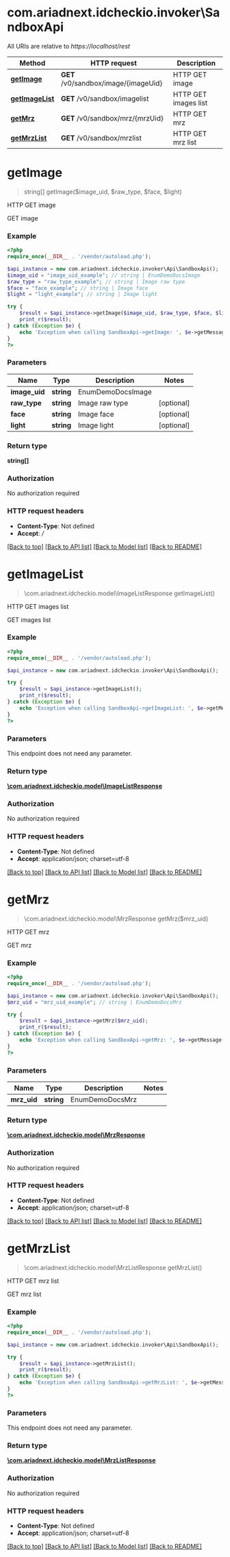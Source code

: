 # com.ariadnext.idcheckio.invoker\SandboxApi

All URIs are relative to *https://localhost/rest*

Method | HTTP request | Description
------------- | ------------- | -------------
[**getImage**](SandboxApi.md#getImage) | **GET** /v0/sandbox/image/{imageUid} | HTTP GET image
[**getImageList**](SandboxApi.md#getImageList) | **GET** /v0/sandbox/imagelist | HTTP GET images list
[**getMrz**](SandboxApi.md#getMrz) | **GET** /v0/sandbox/mrz/{mrzUid} | HTTP GET mrz
[**getMrzList**](SandboxApi.md#getMrzList) | **GET** /v0/sandbox/mrzlist | HTTP GET mrz list


# **getImage**
> string[] getImage($image_uid, $raw_type, $face, $light)

HTTP GET image

GET image

### Example
```php
<?php
require_once(__DIR__ . '/vendor/autoload.php');

$api_instance = new com.ariadnext.idcheckio.invoker\Api\SandboxApi();
$image_uid = "image_uid_example"; // string | EnumDemoDocsImage
$raw_type = "raw_type_example"; // string | Image raw type
$face = "face_example"; // string | Image face
$light = "light_example"; // string | Image light

try {
    $result = $api_instance->getImage($image_uid, $raw_type, $face, $light);
    print_r($result);
} catch (Exception $e) {
    echo 'Exception when calling SandboxApi->getImage: ', $e->getMessage(), PHP_EOL;
}
?>
```

### Parameters

Name | Type | Description  | Notes
------------- | ------------- | ------------- | -------------
 **image_uid** | **string**| EnumDemoDocsImage |
 **raw_type** | **string**| Image raw type | [optional]
 **face** | **string**| Image face | [optional]
 **light** | **string**| Image light | [optional]

### Return type

**string[]**

### Authorization

No authorization required

### HTTP request headers

 - **Content-Type**: Not defined
 - **Accept**: *_/_*

[[Back to top]](#) [[Back to API list]](../../README.md#documentation-for-api-endpoints) [[Back to Model list]](../../README.md#documentation-for-models) [[Back to README]](../../README.md)

# **getImageList**
> \com.ariadnext.idcheckio.model\ImageListResponse getImageList()

HTTP GET images list

GET images list

### Example
```php
<?php
require_once(__DIR__ . '/vendor/autoload.php');

$api_instance = new com.ariadnext.idcheckio.invoker\Api\SandboxApi();

try {
    $result = $api_instance->getImageList();
    print_r($result);
} catch (Exception $e) {
    echo 'Exception when calling SandboxApi->getImageList: ', $e->getMessage(), PHP_EOL;
}
?>
```

### Parameters
This endpoint does not need any parameter.

### Return type

[**\com.ariadnext.idcheckio.model\ImageListResponse**](../Model/ImageListResponse.md)

### Authorization

No authorization required

### HTTP request headers

 - **Content-Type**: Not defined
 - **Accept**: application/json; charset=utf-8

[[Back to top]](#) [[Back to API list]](../../README.md#documentation-for-api-endpoints) [[Back to Model list]](../../README.md#documentation-for-models) [[Back to README]](../../README.md)

# **getMrz**
> \com.ariadnext.idcheckio.model\MrzResponse getMrz($mrz_uid)

HTTP GET mrz

GET mrz

### Example
```php
<?php
require_once(__DIR__ . '/vendor/autoload.php');

$api_instance = new com.ariadnext.idcheckio.invoker\Api\SandboxApi();
$mrz_uid = "mrz_uid_example"; // string | EnumDemoDocsMrz

try {
    $result = $api_instance->getMrz($mrz_uid);
    print_r($result);
} catch (Exception $e) {
    echo 'Exception when calling SandboxApi->getMrz: ', $e->getMessage(), PHP_EOL;
}
?>
```

### Parameters

Name | Type | Description  | Notes
------------- | ------------- | ------------- | -------------
 **mrz_uid** | **string**| EnumDemoDocsMrz |

### Return type

[**\com.ariadnext.idcheckio.model\MrzResponse**](../Model/MrzResponse.md)

### Authorization

No authorization required

### HTTP request headers

 - **Content-Type**: Not defined
 - **Accept**: application/json; charset=utf-8

[[Back to top]](#) [[Back to API list]](../../README.md#documentation-for-api-endpoints) [[Back to Model list]](../../README.md#documentation-for-models) [[Back to README]](../../README.md)

# **getMrzList**
> \com.ariadnext.idcheckio.model\MrzListResponse getMrzList()

HTTP GET mrz list

GET mrz list

### Example
```php
<?php
require_once(__DIR__ . '/vendor/autoload.php');

$api_instance = new com.ariadnext.idcheckio.invoker\Api\SandboxApi();

try {
    $result = $api_instance->getMrzList();
    print_r($result);
} catch (Exception $e) {
    echo 'Exception when calling SandboxApi->getMrzList: ', $e->getMessage(), PHP_EOL;
}
?>
```

### Parameters
This endpoint does not need any parameter.

### Return type

[**\com.ariadnext.idcheckio.model\MrzListResponse**](../Model/MrzListResponse.md)

### Authorization

No authorization required

### HTTP request headers

 - **Content-Type**: Not defined
 - **Accept**: application/json; charset=utf-8

[[Back to top]](#) [[Back to API list]](../../README.md#documentation-for-api-endpoints) [[Back to Model list]](../../README.md#documentation-for-models) [[Back to README]](../../README.md)

